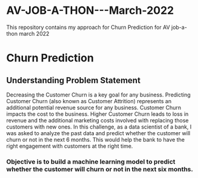 # AV-JOB-A-THON---March-2022
This repository contains my approach for Churn Prediction for AV job-a-thon march 2022
# Churn Prediction
## Understanding Problem Statement
Decreasing the Customer Churn is a key goal for any business. Predicting Customer Churn (also known as Customer Attrition) represents an additional potential revenue source for any business. Customer Churn impacts the cost to the business. Higher Customer Churn leads to loss in revenue and the additional marketing costs involved with replacing those customers with new ones.
In this challenge, as a data scientist of a bank, I was asked to analyze the past data and predict whether the customer will churn or not in the next 6 months. This would help the bank to have the right engagement with customers at the right time.
### Objective is to build a machine learning model to predict whether the customer will churn or not in the next six months.
